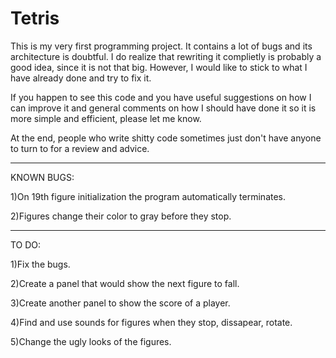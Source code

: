 Tetris
======

This is my very first programming project. 
It contains a lot of bugs and its architecture is doubtful. 
I do realize that rewriting it complietly is probably a good idea, 
since it is not that big. However, I would like to stick to what I 
have already done and try to fix it. 

If you happen to see this code and you have useful suggestions on how 
I can improve it and general comments on how I should have done it so 
it is more simple and efficient, please let me know. 

At the end, people who write shitty code sometimes just don't have anyone to 
turn to for a review and advice.

----------------------------------------------------------------------------------

KNOWN BUGS:

1)On 19th figure initialization the program automatically terminates. 

2)Figures change their color to gray before they stop. 

------------------------------------------------------------------------------------

TO DO: 

1)Fix the bugs.

2)Create a panel that would show the next figure to fall.

3)Create another panel to show the score of a player. 

4)Find and use sounds for figures when they stop, dissapear, rotate. 

5)Change the ugly looks of the figures. 

